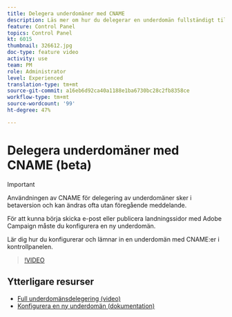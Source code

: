 ```yaml
---
title: Delegera underdomäner med CNAME
description: Läs mer om hur du delegerar en underdomän fullständigt till Adobe Campaign.
feature: Control Panel
topics: Control Panel
kt: 6015
thumbnail: 326612.jpg
doc-type: feature video
activity: use
team: PM
role: Administrator
level: Experienced
translation-type: tm+mt
source-git-commit: a16eb6d92ca40a1188e1ba6730bc28c2fb8358ce
workflow-type: tm+mt
source-wordcount: '99'
ht-degree: 47%

---
```



# Delegera underdomäner med CNAME (beta)

>[!IMPORTANT]
>
> Användningen av CNAME för delegering av underdomäner sker i betaversion och kan ändras ofta utan föregående meddelande.

För att kunna börja skicka e-post eller publicera landningssidor med Adobe Campaign måste du konfigurera en ny underdomän.

Lär dig hur du konfigurerar och lämnar in en underdomän med CNAME:er i kontrollpanelen.

>[!VIDEO](https://video.tv.adobe.com/v/326612?quality=12)

## Ytterligare resurser

* [Full underdomänsdelegering (video)](./subdomain-delegation.md)
* [Konfigurera en ny underdomän (dokumentation)](https://docs.adobe.com/content/help/sv-SE/control-panel/using/subdomains-and-certificates/setting-up-new-subdomain.html)
